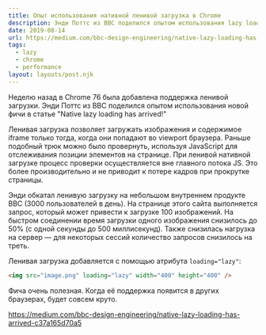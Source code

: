 ```yaml
---
title: Опыт использования нативной ленивой загрузка в Chrome
description: Энди Поттс из BBC поделился опытом использования lazy loading
date: 2019-08-14
url: https://medium.com/bbc-design-engineering/native-lazy-loading-has-arrived-c37a165d70a5
tags:
  - lazy
  - chrome
  - performance
layout: layouts/post.njk
---
```

Неделю назад в Chrome 76 была добавлена поддержка ленивой загрузки. Энди Поттс из BBC поделился опытом использования новой фичи в статье "Native lazy loading has arrived!"

Ленивая загрузка позволяет загружать изображения и содержимое iframe только тогда, когда они попадают во viewport браузера. Раньше подобный трюк можно было провернуть, используя JavaScript для отслеживания позиции элементов на странице. При ленивой нативной загрузке процесс проверки осуществляется вне главного потока JS. Это более производительно и не приводит к потере кадров при прокрутке страницы.

Энди обкатал ленивую загрузку на небольшом внутреннем продукте BBC (3000 пользователей в день). На странице этого сайта выполняется запрос, который может привести к загрузке 100 изображений. На быстром соединении время загрузки одного изображения снизилось до 50% (с одной секунды до 500 миллисекунд). Также снизилась нагрузка на сервер — для некоторых сессий количество запросов снизилось на треть.

Ленивая загрузка добавляется с помощью атрибута `loading="lazy"`:

```html
<img src="image.png" loading="lazy" width="400" height="400" />
```

Фича очень полезная. Когда её поддержка появится в других браузерах, будет совсем круто.

https://medium.com/bbc-design-engineering/native-lazy-loading-has-arrived-c37a165d70a5
